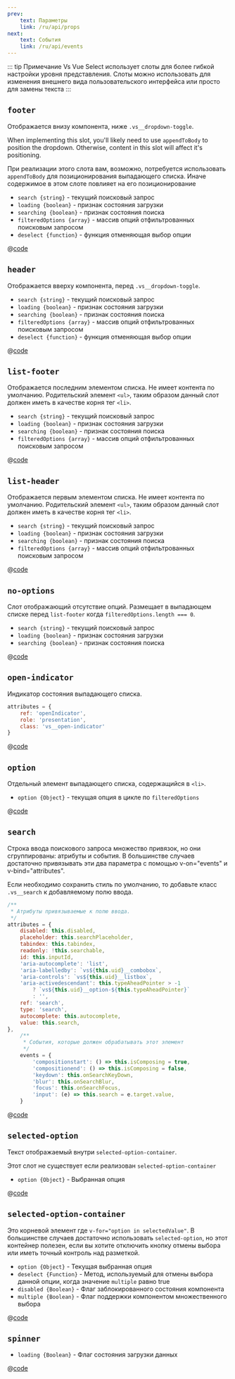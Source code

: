 ```yaml
---
prev:
    text: Параметры
    link: /ru/api/props
next:
    text: События
    link: /ru/api/events
---
```


::: tip Примечание
Vs Vue Select использует слоты для более гибкой настройки уровня представления. Слоты можно использовать для изменения
внешнего вида пользовательского интерфейса или просто для замены текста
:::

## `footer`

Отображается внизу компонента, ниже `.vs__dropdown-toggle`.

When implementing this slot, you'll likely need to use `appendToBody` to
position the dropdown. Otherwise, content in this slot will affect it's
positioning.

При реализации этого слота вам, возможно, потребуется использовать `appendToBody` для позиционирования выпадающего
списка. Иначе содержимое в этом слоте повлияет на его позиционирование

- `search {string}` - текущий поисковый запрос
- `loading {boolean}` - признак состояния загрузки
- `searching {boolean}` - признак состояния поиска
- `filteredOptions {array}` - массив опций отфильтрованных поисковым запросом
- `deselect {function}` - функция отменяющая выбор опции

<SlotFooter />

@[code](../../.vuepress/components/SlotFooter.vue)

## `header`

Отображается вверху компонента, перед `.vs__dropdown-toggle`.

- `search {string}` - текущий поисковый запрос
- `loading {boolean}` - признак состояния загрузки
- `searching {boolean}` - признак состояния поиска
- `filteredOptions {array}` - массив опций отфильтрованных поисковым запросом
- `deselect {function}` - функция отменяющая выбор опции

<SlotHeader />

@[code](../../.vuepress/components/SlotHeader.vue)

## `list-footer`

Отображается последним элементом списка. Не имеет контента по умолчанию. Родительский элемент `<ul>`, таким образом
данный слот должен иметь в качестве корня тег `<li>`.

- `search {string}` - текущий поисковый запрос
- `loading {boolean}` - признак состояния загрузки
- `searching {boolean}` - признак состояния поиска
- `filteredOptions {array}` - массив опций отфильтрованных поисковым запросом

<SlotListFooter />

@[code](../../.vuepress/components/SlotListFooter.vue)

## `list-header`

Отображается первым элементом списка. Не имеет контента по умолчанию. Родительский элемент `<ul>`, таким образом
данный слот должен иметь в качестве корня тег `<li>`.

- `search {string}` - текущий поисковый запрос
- `loading {boolean}` - признак состояния загрузки
- `searching {boolean}` - признак состояния поиска
- `filteredOptions {array}` - массив опций отфильтрованных поисковым запросом

<SlotListHeader />

@[code](../../.vuepress/components/SlotListHeader.vue)

## `no-options`

Слот отображающий отсутствие опций. Размещает в выпадающем списке перед `list-footer` когда
`filteredOptions.length === 0`.

- `search {string}` - текущий поисковый запрос
- `loading {boolean}` - признак состояния загрузки
- `searching {boolean}` - признак состояния поиска

<SlotNoOptions />

@[code](../../.vuepress/components/SlotNoOptions.vue)

## `open-indicator`

Индикатор состояния выпадающего списка.

```js
attributes = {
    ref: 'openIndicator',
    role: 'presentation',
    class: 'vs__open-indicator'
}
```

<SlotOpenIndicator />

@[code](../../.vuepress/components/SlotOpenIndicator.vue)

## `option`

Отдельный элемент выпадающего списка, содержащийся в `<li>`.

- `option {Object}` - текущая опция в цикле по `filteredOptions`

<SlotOption />

@[code](../../.vuepress/components/SlotOption.vue)

## `search`

Строка ввода поискового запроса множество привязок, но они сгруппированы: атрибуты и события. В большинстве случаев
достаточно привязывать эти два параметра с помощью v-on="events" и v-bind="attributes".

Если необходимо сохранить стиль по умолчанию, то добавьте класс `.vs__search` к добавляемому полю ввода.

```js
/**
 * Атрибуты привязываемые к полю ввода.
 */
attributes = {
    disabled: this.disabled,
    placeholder: this.searchPlaceholder,
    tabindex: this.tabindex,
    readonly: !this.searchable,
    id: this.inputId,
    'aria-autocomplete': 'list',
    'aria-labelledby': `vs${this.uid}__combobox`,
    'aria-controls': `vs${this.uid}__listbox`,
    'aria-activedescendant': this.typeAheadPointer > -1
        ? `vs${this.uid}__option-${this.typeAheadPointer}`
        : '',
    ref: 'search',
    type: 'search',
    autocomplete: this.autocomplete,
    value: this.search,
},
    /**
     * События, которые должен обрабатывать этот элемент
     */
    events = {
        'compositionstart': () => this.isComposing = true,
        'compositionend': () => this.isComposing = false,
        'keydown': this.onSearchKeyDown,
        'blur': this.onSearchBlur,
        'focus': this.onSearchFocus,
        'input': (e) => this.search = e.target.value,
    }
```

<SlotSearch />

@[code](../../.vuepress/components/SlotSearch.vue)

## `selected-option`

Текст отображаемый внутри `selected-option-container`.

Этот слот не существует если реализован `selected-option-container`

- `option {Object}` - Выбранная опция

<SlotSelectedOption />

@[code](../../.vuepress/components/SlotSelectedOption.vue)

## `selected-option-container`

Это корневой элемент где `v-for="option in selectedValue"`. В большинстве случаев достаточно использовать `selected-option`, но этот контейнер полезен, если вы хотите отключить кнопку отмены выбора или иметь точный контроль над разметкой.

- `option {Object}` - Текущая выбранная опция
- `deselect {Function}` - Метод, используемый для отмены выбора данной опции, когда значение `multiple` равно true
- `disabled {Boolean}` - Флаг заблокированного состояния компонента
- `multiple {Boolean}` - Флаг поддержки компонентом множественного выбора

<SlotSelectedOptionContainer />

@[code](../../.vuepress/components/SlotSelectedOptionContainer.vue)

## `spinner`

- `loading {Boolean}` - Флаг состояния загрузки данных

<SlotSpinner />

@[code](../../.vuepress/components/SlotSpinner.vue)
